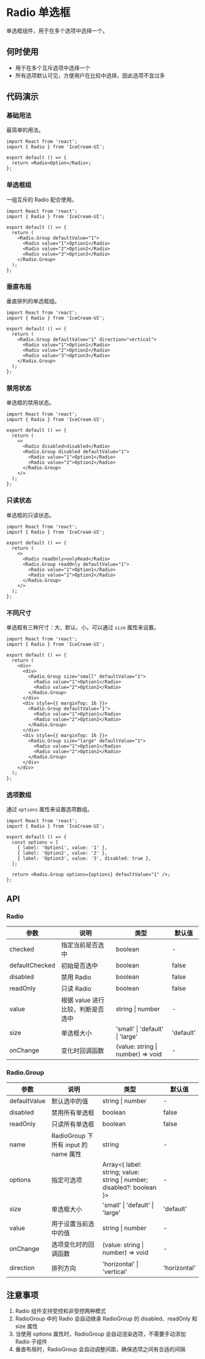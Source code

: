 # Radio 单选框

单选框组件，用于在多个选项中选择一个。

## 何时使用

- 用于在多个互斥选项中选择一个
- 所有选项默认可见，方便用户在比较中选择，因此选项不宜过多

## 代码演示

### 基础用法

最简单的用法。

```tsx
import React from 'react';
import { Radio } from 'IceCream-UI';

export default () => {
  return <Radio>Option</Radio>;
};
```

### 单选框组

一组互斥的 Radio 配合使用。

```tsx
import React from 'react';
import { Radio } from 'IceCream-UI';

export default () => {
  return (
    <Radio.Group defaultValue="1">
      <Radio value="1">Option1</Radio>
      <Radio value="2">Option2</Radio>
      <Radio value="3">Option3</Radio>
    </Radio.Group>
  );
};
```

### 垂直布局

垂直排列的单选框组。

```tsx
import React from 'react';
import { Radio } from 'IceCream-UI';

export default () => {
  return (
    <Radio.Group defaultValue="1" direction="vertical">
      <Radio value="1">Option1</Radio>
      <Radio value="2">Option2</Radio>
      <Radio value="3">Option3</Radio>
    </Radio.Group>
  );
};
```

### 禁用状态

单选框的禁用状态。

```tsx
import React from 'react';
import { Radio } from 'IceCream-UI';

export default () => {
  return (
    <>
      <Radio disabled>disabled</Radio>
      <Radio.Group disabled defaultValue="1">
        <Radio value="1">Option1</Radio>
        <Radio value="2">Option2</Radio>
      </Radio.Group>
    </>
  );
};
```

### 只读状态

单选框的只读状态。

```tsx
import React from 'react';
import { Radio } from 'IceCream-UI';

export default () => {
  return (
    <>
      <Radio readOnly>onlyRead</Radio>
      <Radio.Group readOnly defaultValue="1">
        <Radio value="1">Option1</Radio>
        <Radio value="2">Option2</Radio>
      </Radio.Group>
    </>
  );
};
```

### 不同尺寸

单选框有三种尺寸：大、默认、小。可以通过 `size` 属性来设置。

```tsx
import React from 'react';
import { Radio } from 'IceCream-UI';

export default () => {
  return (
    <div>
      <div>
        <Radio.Group size="small" defaultValue="1">
          <Radio value="1">Option1</Radio>
          <Radio value="2">Option2</Radio>
        </Radio.Group>
      </div>
      <div style={{ marginTop: 16 }}>
        <Radio.Group defaultValue="1">
          <Radio value="1">Option1</Radio>
          <Radio value="2">Option2</Radio>
        </Radio.Group>
      </div>
      <div style={{ marginTop: 16 }}>
        <Radio.Group size="large" defaultValue="1">
          <Radio value="1">Option1</Radio>
          <Radio value="2">Option2</Radio>
        </Radio.Group>
      </div>
    </div>
  );
};
```

### 选项数组

通过 `options` 属性来设置选项数组。

```tsx
import React from 'react';
import { Radio } from 'IceCream-UI';

export default () => {
  const options = [
    { label: 'Option1', value: '1' },
    { label: 'Option2', value: '2' },
    { label: 'Option3', value: '3', disabled: true },
  ];

  return <Radio.Group options={options} defaultValue="1" />;
};
```

## API

### Radio

| 参数 | 说明 | 类型 | 默认值 |
| --- | --- | --- | --- |
| checked | 指定当前是否选中 | boolean | - |
| defaultChecked | 初始是否选中 | boolean | false |
| disabled | 禁用 Radio | boolean | false |
| readOnly | 只读 Radio | boolean | false |
| value | 根据 value 进行比较，判断是否选中 | string \| number | - |
| size | 单选框大小 | 'small' \| 'default' \| 'large' | 'default' |
| onChange | 变化时回调函数 | (value: string \| number) => void | - |

### Radio.Group

| 参数 | 说明 | 类型 | 默认值 |
| --- | --- | --- | --- |
| defaultValue | 默认选中的值 | string \| number | - |
| disabled | 禁用所有单选框 | boolean | false |
| readOnly | 只读所有单选框 | boolean | false |
| name | RadioGroup 下所有 input 的 name 属性 | string | - |
| options | 指定可选项 | Array<{ label: string; value: string \| number; disabled?: boolean }> | - |
| size | 单选框大小 | 'small' \| 'default' \| 'large' | 'default' |
| value | 用于设置当前选中的值 | string \| number | - |
| onChange | 选项变化时的回调函数 | (value: string \| number) => void | - |
| direction | 排列方向 | 'horizontal' \| 'vertical' | 'horizontal' |

## 注意事项

1. Radio 组件支持受控和非受控两种模式
2. RadioGroup 中的 Radio 会自动继承 RadioGroup 的 disabled、readOnly 和 size 属性
3. 当使用 options 属性时，RadioGroup 会自动渲染选项，不需要手动添加 Radio 子组件
4. 垂直布局时，RadioGroup 会自动调整间距，确保选项之间有合适的间隔
